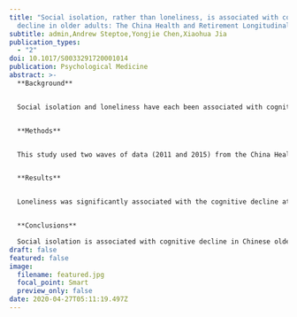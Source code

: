 ```yaml
---
title: "Social isolation, rather than loneliness, is associated with cognitive
  decline in older adults: The China Health and Retirement Longitudinal Study"
subtitle: admin,Andrew Steptoe,Yongjie Chen,Xiaohua Jia
publication_types:
  - "2"
doi: 10.1017/S0033291720001014
publication: Psychological Medicine
abstract: >-
  **Background**


  Social isolation and loneliness have each been associated with cognitive decline, but most previous research is limited to Western populations. This study examined the relationships of social isolation and loneliness on cognitive function among Chinese older adults. 


  **Methods**


  This study used two waves of data (2011 and 2015) from the China Health and Retirement Longitudinal Study (CHARLS) and analyses were restricted to those respondents aged 50 and older. Social isolation, loneliness, and cognitive function were measured at baseline. Follow-up measures on cognitive function were obtained for 7761 participants (mean age = 60.97, s.d. = 7.31; male, 50.8%). Lagged dependent variable models adjusted for confounding factors were used to evaluate the association between baseline isolation, loneliness, and cognitive function at follow-up. 


  **Results**


  Loneliness was significantly associated with the cognitive decline at follow-up (episodic memory: β = −0.03, p < 0.01; mental status: β = −0.03, p < 0.01) in the partially adjusted models. These associations became insignificant after additional confounding variables (chronic diseases, health behaviors, disabilities, and depressive symptoms) were taken into account (all p > 0.05). By contrast, social isolation was significantly associated with decreases in all cognitive function measures at follow-up (episodic memory: β = −0.05, p < 0.001; mental status: β = −0.03, p < 0.01) even after controlling for loneliness and all confounding variables. 


  **Conclusions** 

  Social isolation is associated with cognitive decline in Chinese older adults, and the relationships are independent of loneliness. These findings expand our knowledge about the links between social relationships and the cognitive function in non-Western populations.
draft: false
featured: false
image:
  filename: featured.jpg
  focal_point: Smart
  preview_only: false
date: 2020-04-27T05:11:19.497Z
---
```

